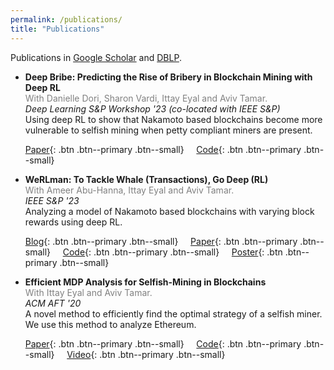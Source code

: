 ```yaml
---
permalink: /publications/
title: "Publications"
---
```


Publications in [Google Scholar](https://scholar.google.com/citations?user=9AshC4gAAAAJ) and [DBLP](https://dblp.org/pid/270/0147.html).

- **Deep Bribe: Predicting the Rise of Bribery in Blockchain Mining with Deep RL**<br>
  <font color="gray">With Danielle Dori, Sharon Vardi, Ittay Eyal and Aviv Tamar.</font>  
  *Deep Learning S&P Workshop '23 (co-located with IEEE S&P)*  
  Using deep RL to show that Nakamoto based blockchains become more vulnerable to selfish mining when petty compliant miners are present. 
  
  [Paper](https://eprint.iacr.org/2022/175){: .btn .btn--primary .btn--small} &nbsp; &nbsp;
  [Code](https://github.com/roibarzur/pto-selfish-mining){: .btn .btn--primary .btn--small}
- **WeRLman: To Tackle Whale (Transactions), Go Deep (RL)**<br>
  <font color="gray">With Ameer Abu-Hanna, Ittay Eyal and Aviv Tamar.</font>  
  *IEEE S&P '23*  
  Analyzing a model of Nakamoto based blockchains with varying block rewards using deep RL.
  
  [Blog](https://medium.com/@rbrz39/werlman-to-tackle-whale-transactions-go-deep-rl-7f5de2de39d1){: .btn .btn--primary .btn--small} &nbsp; &nbsp;
  [Paper](https://eprint.iacr.org/2022/175){: .btn .btn--primary .btn--small} &nbsp; &nbsp;
  [Code](https://github.com/roibarzur/pto-selfish-mining){: .btn .btn--primary .btn--small} &nbsp; &nbsp;
  [Poster](/assets/pdfs/werlman-systor-poster-2022.pdf){: .btn .btn--primary .btn--small}
- **Efficient MDP Analysis for Selfish-Mining in Blockchains**<br>
  <font color="gray">With Ittay Eyal and Aviv Tamar.</font>  
  *ACM AFT '20*  
  A novel method to efficiently find the optimal strategy of a selfish miner. We use this method to analyze Ethereum.
  
  [Paper](https://dl.acm.org/doi/abs/10.1145/3419614.3423264){: .btn .btn--primary .btn--small} &nbsp; &nbsp;
  [Code](https://github.com/roibarzur/pto-selfish-mining){: .btn .btn--primary .btn--small} &nbsp; &nbsp;
  [Video](https://www.youtube.com/watch?v=P8ESkfCHXZ4){: .btn .btn--primary .btn--small}
